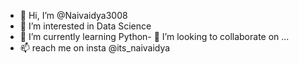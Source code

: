 - 👋 Hi, I’m @Naivaidya3008
- 👀 I’m interested in Data Science
- 🌱 I’m currently learning Python- 💞️ I’m looking to collaborate on ...
- 📫 reach me on insta  @its_naivaidya 

<!---
Naivaidya3008/Naivaidya3008 is a ✨ special ✨ repository because its `README.md` (this file) appears on your GitHub profile.
You can click the Preview link to take a look at your changes.
--->
